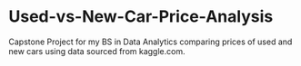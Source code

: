 # Used-vs-New-Car-Price-Analysis
Capstone Project for my BS in Data Analytics comparing prices of used and new cars using data sourced from kaggle.com. 
